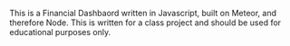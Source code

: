 This is a Financial Dashbaord written in Javascript, built on Meteor, and therefore Node. This is written for a class project and should be used for educational purposes only.